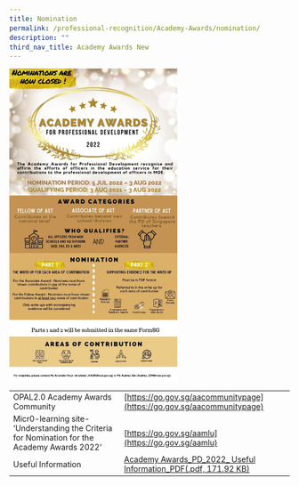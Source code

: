 ```yaml
---
title: Nomination
permalink: /professional-recognition/Academy-Awards/nomination/
description: ""
third_nav_title: Academy Awards New
---
```


<img src="/images/prore22.png" style="width:60%">

|  |  |
|---|---|
| OPAL2.0 Academy Awards Community | [https://go.gov.sg/aacommunitypage](https://go.gov.sg/aacommunitypage)|
| Micr0-learning site- ‘Understanding the Criteria for Nomination for the Academy Awards 2022’ |  <br>[https://go.gov.sg/aamlu](https://go.gov.sg/aamlu) |
| Useful Information | [Academy Awards_PD_2022_ Useful Information_PDF(.pdf, 171.92 KB) ](/files/academy-awards_pd_2022_-useful-information_pdf.pdf)|